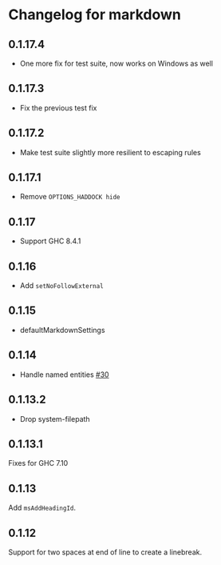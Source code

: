 # Changelog for markdown

## 0.1.17.4

* One more fix for test suite, now works on Windows as well

## 0.1.17.3

* Fix the previous test fix

## 0.1.17.2

* Make test suite slightly more resilient to escaping rules

## 0.1.17.1

* Remove `OPTIONS_HADDOCK hide`

## 0.1.17

* Support GHC 8.4.1

## 0.1.16

* Add `setNoFollowExternal`

## 0.1.15

* defaultMarkdownSettings

## 0.1.14

* Handle named entities [#30](https://github.com/snoyberg/markdown/issues/30)

## 0.1.13.2

* Drop system-filepath

## 0.1.13.1

Fixes for GHC 7.10

## 0.1.13

Add `msAddHeadingId`.

## 0.1.12

Support for two spaces at end of line to create a linebreak.
